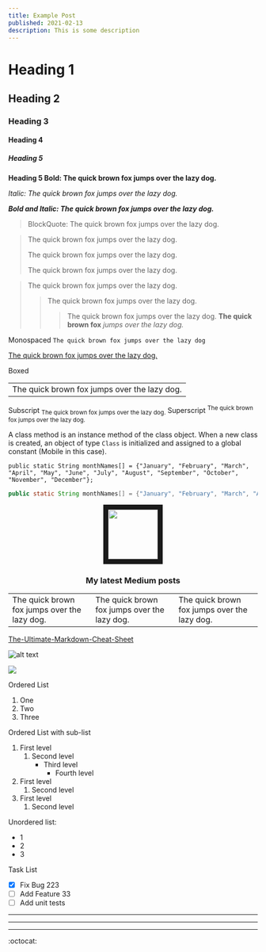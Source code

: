 ```yaml
---
title: Example Post
published: 2021-02-13
description: This is some description
---
```

# Heading 1
## Heading 2
### Heading 3
#### Heading 4
##### Heading 5

**Heading 5 Bold: The quick brown fox jumps over the lazy dog.**

*Italic: The quick brown fox jumps over the lazy dog.*

**_Bold and Italic: The quick brown fox jumps over the lazy dog._**

> BlockQuote: The quick brown fox jumps over the lazy dog.

> The quick brown fox jumps over the lazy dog.
> 
> The quick brown fox jumps over the lazy dog.
> 
> The quick brown fox jumps over the lazy dog.

> The quick brown fox jumps over the lazy dog.
>> The quick brown fox jumps over the lazy dog.
>>> The quick brown fox jumps over the lazy dog.
> **The quick brown fox** *jumps over the lazy dog.*

Monospaced
``The quick brown fox jumps over the lazy dog``

<ins>The quick brown fox jumps over the lazy dog.</ins>

Boxed
<table><tr><td>The quick brown fox jumps over the lazy dog.</td></tr></table>

Subscript <sub>The quick brown fox jumps over the lazy dog.</sub>
Superscript <sup>The quick brown fox jumps over the lazy dog.</sup>

A class method is an instance method of the class object. When a new class is created, an object of type `Class` is initialized and assigned to a global constant (Mobile in this case).

```
public static String monthNames[] = {"January", "February", "March", "April", "May", "June", "July", "August", "September", "October", "November", "December"};
```

```java
public static String monthNames[] = {"January", "February", "March", "April", "May", "June", "July", "August", "September", "October", "November", "December"};
```

<p align="center">
<img src="https://images.unsplash.com/photo-1415604934674-561df9abf539?ixlib=rb-1.2.1&ixid=eyJhcHBfaWQiOjEyMDd9&auto=format&fit=crop&w=2772&q=80" width="100" height="100" border="10"/>
</p>

<h3 align="center"> My latest Medium posts </h3>

<table>
<tr>
<td width="33%">
The quick brown fox jumps over the lazy dog.
</td>
<td width="33%">
The quick brown fox jumps over the lazy dog.
</td>
<td width="33%">
The quick brown fox jumps over the lazy dog.
</td>
</tr>
</table>

[The-Ultimate-Markdown-Cheat-Sheet](https://github.com/lifeparticle/Markdown-Cheatsheet)

![alt text](https://images.unsplash.com/photo-1415604934674-561df9abf539?ixlib=rb-1.2.1&ixid=eyJhcHBfaWQiOjEyMDd9&auto=format&fit=crop&w=100&q=80)

<img src="https://media.giphy.com/media/qLHzYjlA2FW8g/giphy.gif" />

Ordered List
1. One
2. Two
3. Three

Ordered List with sub-list
1. First level
    1. Second level
        - Third level
            - Fourth level
2. First level
    1. Second level
3. First level
    1. Second level


Unordered list:
* 1
* 2
* 3

Task List
- [x] Fix Bug 223
- [ ] Add Feature 33
- [ ] Add unit tests

---
***
___

:octocat:
